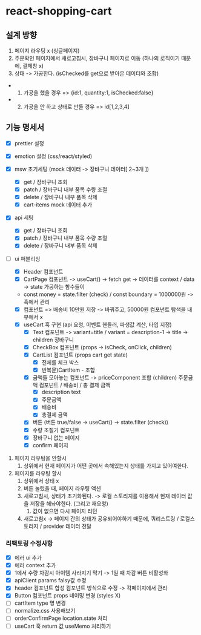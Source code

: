 # react-shopping-cart

## 설계 방향

1. 페이지 라우팅 x (싱글페이지)
2. 주문확인 페이지에서 새로고침시, 장바구니 페이지로 이동 (하나의 로직이기 때문에, 결제창 x)
3. 상태 -> 가공한다. (isChecked를 get으로 받아온 데이터와 조합)

- 1. 가공을 했을 경우 => {id:1, quantity:1, isChecked:false}
- 2. 가공을 안 하고 상태로 만들 경우 => id[1,2,3,4]

## 기능 명세서

- [x] prettier 설정
- [x] emotion 설정 (css/react/styled)

- [x] msw 초기세팅 (mock 데이터 -> 장바구니 데이터[ 2~3개 ])

  - [x] get / 장바구니 조회
  - [x] patch / 장바구니 내부 품목 수량 조절
  - [x] delete / 장바구니 내부 품목 삭제
  - [x] cart-items mock 데이터 추가

- [x] api 세팅

  - [x] get / 장바구니 조회
  - [x] patch / 장바구니 내부 품목 수량 조절
  - [x] delete / 장바구니 내부 품목 삭제

- [ ] ui 퍼블리싱

  - [x] Header 컴포넌트
  - [x] CartPage 컴포넌트 -> useCart() -> fetch get -> 데이터를 context / data -> state 가공하는 함수들이
  - const money = state.filter (check) / const boundary = 1000000원 -> 훅에서 관리
  - [x] 컴포넌트 => 배송비 10만원 저장 -> 바꿔주고, 50000원 컴포넌트 탐색을 내부에서 x
  - [x] useCart 훅 구현 (api 요청, 이벤트 핸들러, 파생값 계산, 타입 지정)
    - [x] Text 컴포넌트 -> variant=title / variant = description-1 -> title -> children 장바구니
    - [x] CheckBox 컴포넌트 (props -> isCheck, onClick, children)
    - [x] CartList 컴포넌트 (props cart get state)
      - [x] 전체를 체크 박스
      - [x] 반복문)CartItem - 조합
    - [x] 금액들 모아놓는 컴포넌트 -> priceComponent 조합 (children) 주문금액 컴포넌트 / 배송비 / 총 결제 금액
      - [x] description text
      - [x] 주문금액
      - [x] 배송비
      - [x] 총결제 금액
    - [x] 버튼 (버튼 true/false -> useCart() -> state.filter (check))
    - [x] 수량 조절기 컴포넌트
    - [x] 장바구니 없는 페이지
    - [x] confirm 페이지

1. 페이지 라우팅을 안할시
   1. 상위에서 현재 페이지가 어떤 곳에서 속해있는지 상태를 가지고 있어여한다.
2. 페이지를 라우팅 할시
   1. 상위에서 상태 x
   2. 버튼 눌렀을 때, 페이지 라우팅 액션
   3. 새로고침시, 상태가 초기화된다. -> 로컬 스토리지를 이용해서 현재 데이터 값을 저장을 해놔야한다. (그리고 재요청)
      1. 값이 없으면 다시 페이지 리턴
   4. 새로고침x -> 페이지 간의 상태가 공유되어야하기 때문에, 쿼리스트링 / 로컬스토리지 / provider 데이터 전달

### 리팩토링 수정사항

- [x] 에러 ui 추가
- [x] 에러 context 추가
- [x] 1에서 수량 차감시 아이템 사라지기 막기 -> 1일 때 차감 버튼 비활성화
- [x] apiClient params falsy값 수정
- [x] header 컴포넌트 합성 컴포넌트 방식으로 수정 -> 각페이지에서 관리
- [x] Button 컴포넌트 props 네이밍 변경 (styles X)
- [ ] cartItem type 명 변경
- [ ] normalize.css 사용해보기
- [ ] orderConfirmPage location.state 처리
- [ ] useCart 훅 return 값 useMemo 처리하기
